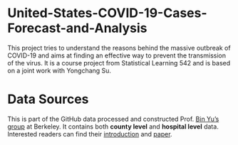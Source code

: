 # United-States-COVID-19-Cases-Forecast-and-Analysis
This project tries to understand the reasons behind the massive outbreak of COVID-19 and aims at finding an effective way to prevent the transmission of the virus. It is a course project from Statistical Learning 542 and is based on a joint work with Yongchang Su.
# Data Sources
This is part of the GitHub data processed and constructed Prof. [Bin Yu’s group](https://www.stat.berkeley.edu/~yugroup/people.html) at Berkeley. It contains both **county level** and **hospital level** data. Interested readers can find their [introduction](https://github.com/Yu-Group/covid19-severity-prediction/blob/master/data/readme.md) and [paper](https://www.stat.berkeley.edu/~binyu/ps/papers2020/covid19_paper.pdf).
